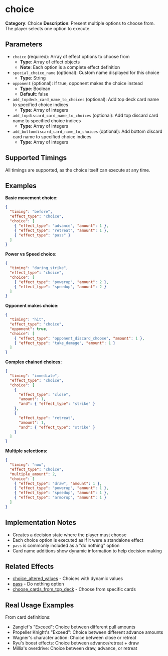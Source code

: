 # choice

**Category**: Choice
**Description**: Present multiple options to choose from. The player selects one option to execute.

## Parameters

- `choice` (required): Array of effect options to choose from
  - **Type**: Array of effect objects
  - **Note**: Each option is a complete effect definition
- `special_choice_name` (optional): Custom name displayed for this choice
  - **Type**: String
- `opponent` (optional): If true, opponent makes the choice instead
  - **Type**: Boolean
  - **Default**: false
- `add_topdeck_card_name_to_choices` (optional): Add top deck card name to specified choice indices
  - **Type**: Array of integers
- `add_topdiscard_card_name_to_choices` (optional): Add top discard card name to specified choice indices
  - **Type**: Array of integers
- `add_bottomdiscard_card_name_to_choices` (optional): Add bottom discard card name to specified choice indices
  - **Type**: Array of integers

## Supported Timings

All timings are supported, as the choice itself can execute at any time.

## Examples

**Basic movement choice:**
```json
{
  "timing": "before",
  "effect_type": "choice",
  "choice": [
    { "effect_type": "advance", "amount": 1 },
    { "effect_type": "retreat", "amount": 1 },
    { "effect_type": "pass" }
  ]
}
```

**Power vs Speed choice:**
```json
{
  "timing": "during_strike",
  "effect_type": "choice",
  "choice": [
    { "effect_type": "powerup", "amount": 2 },
    { "effect_type": "speedup", "amount": 2 }
  ]
}
```

**Opponent makes choice:**
```json
{
  "timing": "hit",
  "effect_type": "choice",
  "opponent": true,
  "choice": [
    { "effect_type": "opponent_discard_choose", "amount": 1 },
    { "effect_type": "take_damage", "amount": 1 }
  ]
}
```

**Complex chained choices:**
```json
{
  "timing": "immediate",
  "effect_type": "choice",
  "choice": [
    {
      "effect_type": "close",
      "amount": 1,
      "and": { "effect_type": "strike" }
    },
    {
      "effect_type": "retreat",
      "amount": 1,
      "and": { "effect_type": "strike" }
    }
  ]
}
```

**Multiple selections:**
```json
{
  "timing": "now",
  "effect_type": "choice",
  "multiple_amount": 2,
  "choice": [
    { "effect_type": "draw", "amount": 1 },
    { "effect_type": "powerup", "amount": 1 },
    { "effect_type": "speedup", "amount": 1 },
    { "effect_type": "armorup", "amount": 1 }
  ]
}
```

## Implementation Notes

- Creates a decision state where the player must choose
- Each choice option is executed as if it were a standalone effect
- `pass` is commonly included as a "do nothing" option
- Card name additions show dynamic information to help decision making

## Related Effects

- [choice_altered_values](choice_altered_values.md) - Choices with dynamic values
- [pass](../special/pass.md) - Do nothing option
- [choose_cards_from_top_deck](choose_cards_from_top_deck.md) - Choose from specific cards

## Real Usage Examples

From card definitions:
- Zangief's "Exceed": Choice between different pull amounts
- Propeller Knight's "Exceed": Choice between different advance amounts
- Wagner's character action: Choice between close or retreat
- Ryu's boost effects: Choice between advance/retreat + draw
- Millia's overdrive: Choice between draw, advance, or retreat
